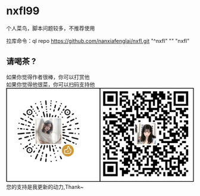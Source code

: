 # nxfl99
个人菜鸟，脚本问题较多，不推荐使用

拉库命令：ql repo https://github.com/nanxiafenglai/nxfl.git "^nxfl" "" "nxfl"

## 请喝茶 ?
如果你觉得作者很棒，你可以打赏他  
如果你觉得他很菜，你可以扫码支持他  
![给点钱花](get_me_some_money.jpg)
您的支持是我更新的动力,Thank~

